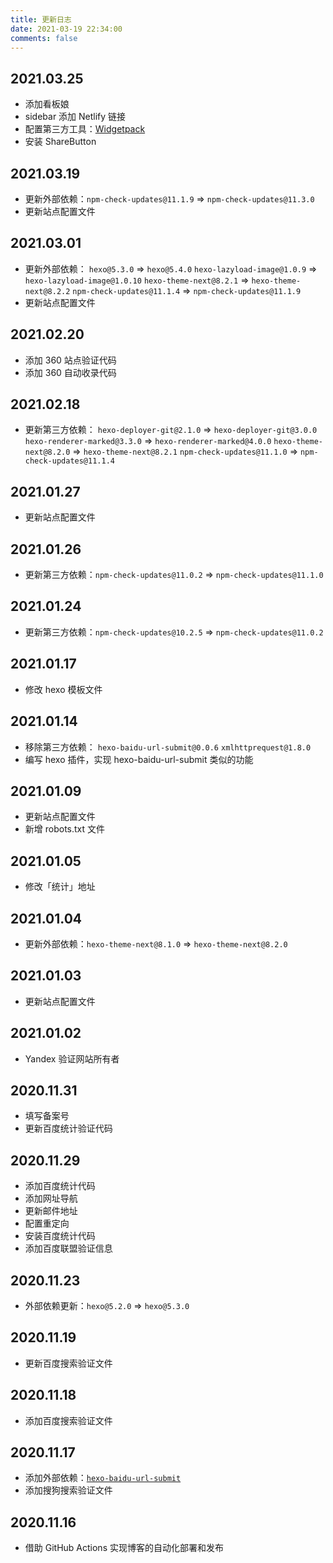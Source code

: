 ```yaml
---
title: 更新日志
date: 2021-03-19 22:34:00
comments: false
---
```


## 2021.03.25

- 添加看板娘
- sidebar 添加 Netlify 链接
- 配置第三方工具：[Widgetpack](https://widgetpack.com)
- 安装 ShareButton

## 2021.03.19

- 更新外部依赖：`npm-check-updates@11.1.9` => `npm-check-updates@11.3.0`
- 更新站点配置文件

## 2021.03.01

- 更新外部依赖：
  `hexo@5.3.0` => `hexo@5.4.0`
  `hexo-lazyload-image@1.0.9` => `hexo-lazyload-image@1.0.10`
  `hexo-theme-next@8.2.1` => `hexo-theme-next@8.2.2`
  `npm-check-updates@11.1.4` => `npm-check-updates@11.1.9`
- 更新站点配置文件

## 2021.02.20

- 添加 360 站点验证代码
- 添加 360 自动收录代码

## 2021.02.18

- 更新第三方依赖：
  `hexo-deployer-git@2.1.0` => `hexo-deployer-git@3.0.0`
  `hexo-renderer-marked@3.3.0` => `hexo-renderer-marked@4.0.0`
  `hexo-theme-next@8.2.0` => `hexo-theme-next@8.2.1`
  `npm-check-updates@11.1.0` => `npm-check-updates@11.1.4`

## 2021.01.27

- 更新站点配置文件

## 2021.01.26

- 更新第三方依赖：`npm-check-updates@11.0.2` => `npm-check-updates@11.1.0`

## 2021.01.24

- 更新第三方依赖：`npm-check-updates@10.2.5` => `npm-check-updates@11.0.2`

## 2021.01.17

- 修改 hexo 模板文件

## 2021.01.14

- 移除第三方依赖：
  `hexo-baidu-url-submit@0.0.6`
  `xmlhttprequest@1.8.0`
- 编写 hexo 插件，实现 hexo-baidu-url-submit 类似的功能

## 2021.01.09

- 更新站点配置文件
- 新增 robots.txt 文件

## 2021.01.05

- 修改「统计」地址

## 2021.01.04

- 更新外部依赖：`hexo-theme-next@8.1.0` => `hexo-theme-next@8.2.0`

## 2021.01.03

- 更新站点配置文件

## 2021.01.02

- Yandex 验证网站所有者

## 2020.11.31

- 填写备案号
- 更新百度统计验证代码

## 2020.11.29

- 添加百度统计代码
- 添加网址导航
- 更新邮件地址
- 配置重定向
- 安装百度统计代码
- 添加百度联盟验证信息

## 2020.11.23

- 外部依赖更新：`hexo@5.2.0` => `hexo@5.3.0`

## 2020.11.19

- 更新百度搜索验证文件

## 2020.11.18

- 添加百度搜索验证文件

## 2020.11.17

- 添加外部依赖：[`hexo-baidu-url-submit`](https://www.npmjs.com/package/hexo-baidu-url-submit)
- 添加搜狗搜索验证文件

## 2020.11.16

- 借助 GitHub Actions 实现博客的自动化部署和发布
